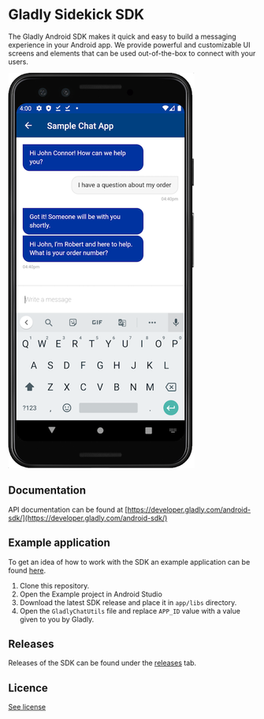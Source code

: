 # Gladly Sidekick SDK

The Gladly Android SDK makes it quick and easy to build a messaging experience in your Android app. We provide powerful and customizable UI screens and elements that can be used out-of-the-box to connect with your users.

![screenshot of chat conversation](ChatExample.png)

## Documentation
API documentation can be found at [https://developer.gladly.com/android-sdk/](https://developer.gladly.com/android-sdk/)

## Example application
To get an idea of how to work with the SDK an example application can be found [here](https://github.com/gladly/sidekick-ios-sdk/tree/master/Example).
1. Clone this repository.
1. Open the Example project in Android Studio
1. Download the latest SDK release and place it in `app/libs` directory.
1. Open the `GladlyChatUtils` file and replace `APP_ID` value with a value given to you by Gladly.

## Releases
Releases of the SDK can be found under the [releases](https://github.com/gladly/sidekick-android-sdk/releases) tab.

## Licence
[See license](https://github.com/gladly/sidekick-android-sdk/tree/master/LICENSE.md)
